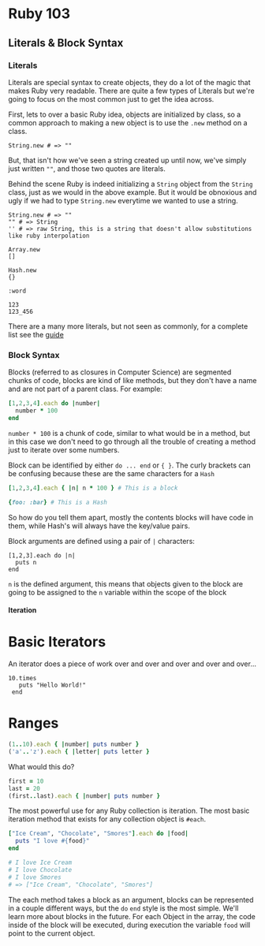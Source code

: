 # Ruby 103
## Literals & Block Syntax

### Literals

Literals are special syntax to create objects, they do a lot of the magic that makes Ruby very readable.  There are quite a few types of Literals but we're going to focus on the most common just to get the idea across.

First, lets to over a basic Ruby idea, objects are initialized by class, so a common approach to making a new object is to use the `.new` method on a class.

```
String.new # => ""
```

But, that isn't how we've seen a string created up until now, we've simply just written `""`, and those two quotes are literals.

Behind the scene Ruby is indeed initializing a `String` object from the `String` class, just as we would in the above example. But it would be obnoxious and ugly if we had to type `String.new` everytime we wanted to use a string.

```
String.new # => ""
"" # => String
'' # => raw String, this is a string that doesn't allow substitutions like ruby interpolation

Array.new
[]

Hash.new
{}

:word

123
123_456
```

There are a many more literals, but not seen as commonly, for a complete list see the [guide](http://en.wikibooks.org/wiki/Ruby_Programming/Syntax/Literals)

### Block Syntax
Blocks (referred to as closures in Computer Science) are segmented chunks of code, blocks are kind of like methods, but they don't have a name and are not part of a parent class. For example:

```ruby
[1,2,3,4].each do |number|
  number * 100
end
```

`number * 100` is a chunk of code, similar to what would be in a method, but in this case we don't need to go through all the trouble of creating a method just to iterate over some numbers.

Block can be identified by either `do ... end` or `{ }`. The curly brackets can be confusing because these are the same characters for a `Hash`

```ruby
[1,2,3,4].each { |n| n * 100 } # This is a block

{foo: :bar} # This is a Hash
```

So how do you tell them apart, mostly the contents blocks will have code in them, while Hash's will always have the key/value pairs.

Block arguments are defined using a pair of `|` characters:

```
[1,2,3].each do |n|
  puts n
end
```

`n` is the defined argument, this means that objects given to the block are going to be assigned to the `n` variable within the scope of the block

#### Iteration

Basic Iterators
===============
An iterator does a piece of work over and over and over and over and over...
```
10.times
   puts "Hello World!"
 end
 ```
 
Ranges
======

```ruby
(1..10).each { |number| puts number }
('a'..'z').each { |letter| puts letter }
```

What would this do?

```ruby
first = 10
last = 20
(first..last).each { |number| puts number }
``` 

The most powerful use for any Ruby collection is iteration. The most basic iteration method that
exists for any collection object is `#each`.

```ruby
["Ice Cream", "Chocolate", "Smores"].each do |food|
  puts "I love #{food}"
end

# I love Ice Cream
# I love Chocolate
# I love Smores
# => ["Ice Cream", "Chocolate", "Smores"]
```

The each method takes a block as an argument, blocks can be represented in a couple different
ways, but the `do` `end` style is the most simple. We'll learn more about blocks in the future.
For each Object in the array, the code inside of the block will be executed, during execution
the variable `food` will point to the current object.
